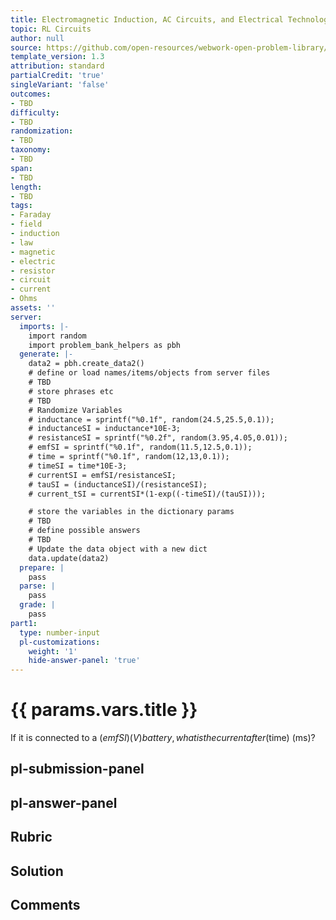 ```yaml
---
title: Electromagnetic Induction, AC Circuits, and Electrical Technologies
topic: RL Circuits
author: null
source: https://github.com/open-resources/webwork-open-problem-library/tree/master/Contrib/BrockPhysics/College_Physics_Urone/23.Electromagnetic_Induction_AC_Circuits_and_Electrical_Technologies/23-10.RL_Circuits/NU_U17_23_10_006.pg
template_version: 1.3
attribution: standard
partialCredit: 'true'
singleVariant: 'false'
outcomes:
- TBD
difficulty:
- TBD
randomization:
- TBD
taxonomy:
- TBD
span:
- TBD
length:
- TBD
tags:
- Faraday
- field
- induction
- law
- magnetic
- electric
- resistor
- circuit
- current
- Ohms
assets: ''
server:
  imports: |-
    import random
    import problem_bank_helpers as pbh
  generate: |-
    data2 = pbh.create_data2()
    # define or load names/items/objects from server files
    # TBD
    # store phrases etc
    # TBD
    # Randomize Variables
    # inductance = sprintf("%0.1f", random(24.5,25.5,0.1));
    # inductanceSI = inductance*10E-3;
    # resistanceSI = sprintf("%0.2f", random(3.95,4.05,0.01));
    # emfSI = sprintf("%0.1f", random(11.5,12.5,0.1));
    # time = sprintf("%0.1f", random(12,13,0.1));
    # timeSI = time*10E-3;
    # currentSI = emfSI/resistanceSI;
    # tauSI = (inductanceSI)/(resistanceSI);
    # current_tSI = currentSI*(1-exp((-timeSI)/(tauSI)));

    # store the variables in the dictionary params
    # TBD
    # define possible answers
    # TBD
    # Update the data object with a new dict
    data.update(data2)
  prepare: |
    pass
  parse: |
    pass
  grade: |
    pass
part1:
  type: number-input
  pl-customizations:
    weight: '1'
    hide-answer-panel: 'true'
---
```


# {{ params.vars.title }} 


If it is connected to a ($emfSI) (V) battery, what is the current after ($time) (ms)?


## pl-submission-panel 


## pl-answer-panel 


## Rubric 


## Solution 


## Comments 


